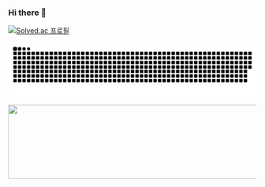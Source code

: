 ### Hi there 👋

[![Solved.ac
프로필](http://mazassumnida.wtf/api/v2/generate_badge?boj=pu_mnmn)](https://solved.ac/pu_mnmn)

<!--
**qwerty7878/qwerty7878** is a ✨ _special_ ✨ repository because its `README.md` (this file) appears on your GitHub profile.

Here are some ideas to get you started:

- 🔭 I’m currently working on ...
- 🌱 I’m currently learning ...
- 👯 I’m looking to collaborate on ...
- 🤔 I’m looking for help with ...
- 💬 Ask me about ...
- 📫 How to reach me: ...
- 😄 Pronouns: ...
- ⚡ Fun fact: ...
-->

![snake gif](https://github.com/qwerty7878/qwerty7878/blob/output/github-contribution-grid-snake.svg)

<a href="https://github.com/devxb/gitanimals">
  <img
    src="https://render.gitanimals.org/lines/qwerty7878?pet-id=651354950590525399"
    width="600"
    height="150"
  />
</a>
